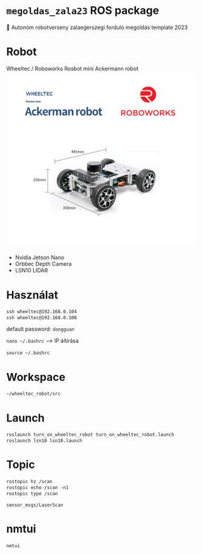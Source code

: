 # `megoldas_zala23` ROS package
🤖 Autonóm robotverseny zalaegerszegi forduló megoldás template 2023

# Robot
Wheeltec / Roboworks Rosbot mini Ackermann robot
![main](etc/wheeltec_roboworks_ack01.png)

- Nvidia Jetson Nano
- Orbbec Depth Camera
- LSN10 LIDAR


# Használat
```
ssh wheeltec@192.168.0.104
ssh wheeltec@192.168.0.100
```

default password: `dongguan` 

`nano ~/.bashrc` --> IP áítírása

`source ~/.bashrc`

# Workspace
```
~/wheeltec_robot/src
```

# Launch

```
roslaunch turn_on_wheeltec_robot turn_on_wheeltec_robot.launch
roslaunch lsn10 lsn10.launch
```

# Topic

```
rostopic hz /scan
rostopic echo /scan -n1
rostopic type /scan
```

```
sensor_msgs/LaserScan
```

# nmtui
```
nmtui
```

